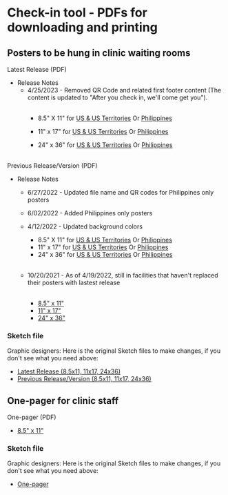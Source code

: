 # Check-in tool - PDFs for downloading and printing

## Posters to be hung in clinic waiting rooms

Latest Release (PDF)
- Release Notes
  - 4/25/2023 - Removed QR Code and related first footer content (The content is updated to "After you check in, we'll come get you"). <br><br>
    - 8.5" X 11" for [US & US Territories](https://github.com/department-of-veterans-affairs/va.gov-team/files/11326859/8.5x11-lowvision-noqrcode-fin.pdf) Or [Philippines](https://github.com/department-of-veterans-affairs/va.gov-team/files/11326863/8.5x11-lowvision-noqrcode-philippines-fin.pdf)



    - 11" x 17" for [US & US Territories](https://github.com/department-of-veterans-affairs/va.gov-team/files/8542774/11x17-v1.1.pdf) Or [Philippines](https://github.com/department-of-veterans-affairs/va.gov-team/files/8995380/11x17-v1.1.Philippines.pdf)


    - 24" x 36" for [US & US Territories](https://github.com/department-of-veterans-affairs/va.gov-team/files/8474826/24x36-lv-v1.5.pdf) Or [Philippines](https://github.com/department-of-veterans-affairs/va.gov-team/files/8995382/24x36-lowvision-v1.5.Philippines.pdf) <br><br>

 
 
Previous Release/Version (PDF)

- Release Notes
  - 6/27/2022 - Updated file name and QR codes for Philippines only posters
  - 6/02/2022 - Added Philippines only posters
  - 4/12/2022 - Updated background colors 
    - 8.5" X 11" for [US & US Territories](https://github.com/department-of-veterans-affairs/va.gov-team/files/8542776/8.5x11-v1.1.pdf) Or [Philippines](https://github.com/department-of-veterans-affairs/va.gov-team/files/8995377/8.5x11-v1.1.Philippines.pdf)
    - 11" x 17" for [US & US Territories](https://github.com/department-of-veterans-affairs/va.gov-team/files/8542774/11x17-v1.1.pdf) Or [Philippines](https://github.com/department-of-veterans-affairs/va.gov-team/files/8995380/11x17-v1.1.Philippines.pdf)
    - 24" x 36" for [US & US Territories](https://github.com/department-of-veterans-affairs/va.gov-team/files/8474826/24x36-lv-v1.5.pdf) Or [Philippines](https://github.com/department-of-veterans-affairs/va.gov-team/files/8995382/24x36-lowvision-v1.5.Philippines.pdf) <br><br>

  - 10/20/2021 - As of 4/19/2022, still in facilities that haven't replaced their posters with lastest release<br><br>
    - [8.5" x 11"](https://github.com/department-of-veterans-affairs/va.gov-team/files/7899242/8.5x11-v1.pdf)
    - [11" x 17"](https://github.com/department-of-veterans-affairs/va.gov-team/files/8834448/11x17-v1.1.pdf)
    - [24" x 36"](https://github.com/department-of-veterans-affairs/va.gov-team/files/8834453/24x36-lv-v1.5.pdf)


### Sketch file
Graphic designers: Here is the original Sketch files to make changes, if you don't see what you need above:
- [Latest Release (8.5x11, 11x17, 24x36)](https://www.sketch.com/s/478fdefa-c340-45e3-a3ae-738046eab97e/p/4E6A93C4-6C93-4AF6-A616-5B040D1F9BC5) 
- [Previous Release/Version (8.5x11, 11x17, 24x36)](https://www.sketch.com/s/478fdefa-c340-45e3-a3ae-738046eab97e/p/80C46047-6911-43FD-84F3-D19713E0E75F)  

## One-pager for clinic staff  

One-pager (PDF)
- [8.5" x 11"](https://github.com/department-of-veterans-affairs/va.gov-team/files/7891924/Mobile.Checkin.Flyer.v1.2c.pdf)

### Sketch file
Graphic designers: Here is the original Sketch files to make changes, if you don't see what you need above:
- [One-pager](https://www.sketch.com/s/478fdefa-c340-45e3-a3ae-738046eab97e/a/KvQxmjD) 

